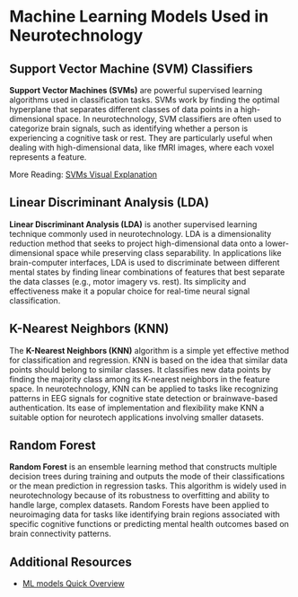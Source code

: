 # Machine Learning Models Used in Neurotechnology

## Support Vector Machine (SVM) Classifiers

**Support Vector Machines (SVMs)** are powerful supervised learning algorithms used in classification tasks. SVMs work by finding the optimal hyperplane that separates different classes of data points in a high-dimensional space. In neurotechnology, SVM classifiers are often used to categorize brain signals, such as identifying whether a person is experiencing a cognitive task or rest. They are particularly useful when dealing with high-dimensional data, like fMRI images, where each voxel represents a feature.

More Reading: [SVMs Visual Explanation](https://python.plainenglish.io/support-vector-machine-svm-clearly-explained-d9db9123b7ac)

## Linear Discriminant Analysis (LDA)

**Linear Discriminant Analysis (LDA)** is another supervised learning technique commonly used in neurotechnology. LDA is a dimensionality reduction method that seeks to project high-dimensional data onto a lower-dimensional space while preserving class separability. In applications like brain-computer interfaces, LDA is used to discriminate between different mental states by finding linear combinations of features that best separate the data classes (e.g., motor imagery vs. rest). Its simplicity and effectiveness make it a popular choice for real-time neural signal classification.

## K-Nearest Neighbors (KNN)

The **K-Nearest Neighbors (KNN)** algorithm is a simple yet effective method for classification and regression. KNN is based on the idea that similar data points should belong to similar classes. It classifies new data points by finding the majority class among its K-nearest neighbors in the feature space. In neurotechnology, KNN can be applied to tasks like recognizing patterns in EEG signals for cognitive state detection or brainwave-based authentication. Its ease of implementation and flexibility make KNN a suitable option for neurotech applications involving smaller datasets.

## Random Forest

**Random Forest** is an ensemble learning method that constructs multiple decision trees during training and outputs the mode of their classifications or the mean prediction in regression tasks. This algorithm is widely used in neurotechnology because of its robustness to overfitting and ability to handle large, complex datasets. Random Forests have been applied to neuroimaging data for tasks like identifying brain regions associated with specific cognitive functions or predicting mental health outcomes based on brain connectivity patterns.

## Additional Resources
- [ML models Quick Overview](https://www.youtube.com/watch?v=yN7ypxC7838)

